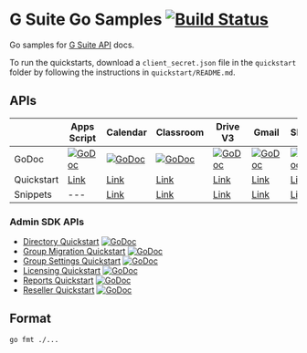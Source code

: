 # G Suite Go Samples [![Build Status](https://travis-ci.org/gsuitedevs/go-samples.svg?branch=master)](https://travis-ci.org/gsuitedevs/go-samples)

Go samples for [G Suite API](https://developers.google.com/gsuite/) docs.

To run the quickstarts, download a `client_secret.json` file in the `quickstart`
folder by following the instructions in `quickstart/README.md`.

## APIs

| | **Apps Script** | **Calendar** | **Classroom** | **Drive V3** | **Gmail** | **Sheets** | **Slides** | **Tasks** |
| --- | --- | --- | --- | --- | --- | --- | --- | --- | 
| GoDoc | [![GoDoc](https://godoc.org/google.golang.org/api/script/v1?status.svg)](https://godoc.org/google.golang.org/api/script/v1) | [![GoDoc](https://godoc.org/google.golang.org/api/calendar/v1?status.svg)](https://godoc.org/google.golang.org/api/calendar/v1) | [![GoDoc](https://godoc.org/google.golang.org/api/classroom/v1?status.svg)](https://godoc.org/google.golang.org/api/classroom/v1) | [![GoDoc](https://godoc.org/google.golang.org/api/drive/v3?status.svg)](https://godoc.org/google.golang.org/api/drive/v3) | [![GoDoc](https://godoc.org/google.golang.org/api/gmail/v1?status.svg)](https://godoc.org/google.golang.org/api/gmail/v1) | [![GoDoc](https://godoc.org/google.golang.org/api/sheets/v4?status.svg)](https://godoc.org/google.golang.org/api/sheets/v4) | [![GoDoc](https://godoc.org/google.golang.org/api/slides/v1?status.svg)](https://godoc.org/google.golang.org/api/slides/v1) | [![GoDoc](https://godoc.org/google.golang.org/api/tasks/v1?status.svg)](https://godoc.org/google.golang.org/api/tasks/v1) | 
| Quickstart | [Link](https://developers.google.com/apps-script/api/quickstart/go) | [Link](https://developers.google.com/calendar/quickstart/go) | [Link](https://developers.google.com/classroom/quickstart/go) | [Link](https://developers.google.com/drive/v3/web/quickstart/go) | [Link](https://developers.google.com/gmail/api/quickstart/go) | [Link](https://developers.google.com/sheets/api/quickstart/go) | [Link](https://developers.google.com/slides/quickstart/go) | [Link](https://developers.google.com/google-apps/tasks/quickstart/go) |
| Snippets | --- | [Link](https://developers.google.com/calendar/overview) | [Link](https://developers.google.com/classroom/guides/get-started) | [Link](https://developers.google.com/drive/v3/web/about-sdk) | [Link](https://developers.google.com/gmail/api/guides/) | [Link](https://developers.google.com/sheets/api/guides/concepts) | [Link](https://developers.google.com/slides/how-tos/overview) | --- |

### Admin SDK APIs

- [Directory Quickstart](https://developers.google.com/admin-sdk/directory/v1/quickstart/go) [![GoDoc](https://godoc.org/google.golang.org/api/admin/directory/v1?status.svg)](https://godoc.org/google.golang.org/api/admin/directory/v1)
- [Group Migration Quickstart](https://developers.google.com/admin-sdk/groups-migration/v1/quickstart/go) [![GoDoc](https://godoc.org/google.golang.org/api/groupsmigration/v1?status.svg)](https://godoc.org/google.golang.org/api/groupsmigration/v1)
- [Group Settings Quickstart](https://developers.google.com/admin-sdk/groups-settings/quickstart/go) [![GoDoc](https://godoc.org/google.golang.org/api/groupssettings/v1?status.svg)](https://godoc.org/google.golang.org/api/groupssettings/v1)
- [Licensing Quickstart](https://developers.google.com/admin-sdk/licensing/v1/quickstart/go) [![GoDoc](https://godoc.org/google.golang.org/api/licensing/v1?status.svg)](https://godoc.org/google.golang.org/api/licensing/v1)
- [Reports Quickstart](https://developers.google.com/admin-sdk/reports/v1/quickstart/go) [![GoDoc](https://godoc.org/google.golang.org/api/admin/reports/v1?status.svg)](https://godoc.org/google.golang.org/api/admin/reports/v1)
- [Reseller Quickstart](https://developers.google.com/admin-sdk/reseller/v1/quickstart/go) [![GoDoc](https://godoc.org/google.golang.org/api/reseller/v1?status.svg)](https://godoc.org/google.golang.org/api/reseller/v1)

## Format

`go fmt ./...`
